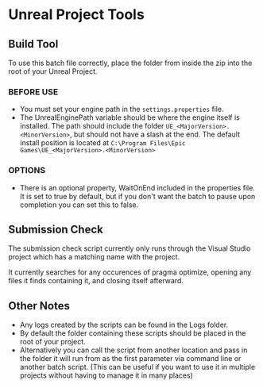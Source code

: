 # Unreal Project Tools

## Build Tool

To use this batch file correctly, place the folder from inside the zip into the root of your Unreal Project.

### BEFORE USE

- You must set your engine path in the `settings.properties` file.
- The UnrealEnginePath variable should be where the engine itself is installed. The path should include the folder `UE_<MajorVersion>.<MinorVersion>`, but should not have a slash at the end. The default install position is located at `C:\Program Files\Epic Games\UE_<MajorVersion>.<MinorVersion>`

### OPTIONS

- There is an optional property, WaitOnEnd included in the properties file. It is set to true by default, but if you don't want the batch to pause upon completion you can set this to false.

## Submission Check

The submission check script currently only runs through the Visual Studio project which has a matching name with the project.

It currently searches for any occurences of pragma optimize, opening any files it finds containing it, and closing itself afterward.

## Other Notes

- Any logs created by the scripts can be found in the Logs folder.
- By default the folder containing these scripts should be placed in the root of your project.
- Alternatively you can call the script from another location and pass in the folder it will run from as the first parameter via command line or another batch script. (This can be useful if you want to use it in multiple projects without having to manage it in many places)
